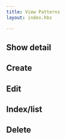 ```yaml
---
title: View Patterns
layout: index.hbs

---
```


## Show detail

## Create

## Edit

## Index/list

## Delete

